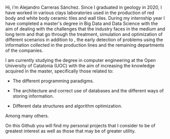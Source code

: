 Hi, i'm Alejandro Carreras Sánchez. Since I graduated in geology in 2020, I have worked in various clays laboratories used in the production of red body and white body ceramic 
tiles and wall tiles. During my internship year I have completed a master's degree in Big Data and Data Science with the aim of dealing with the challenges that the industry 
faces in the medium and long term and that go through the treatment, simulation and optimization of different scenarios in addition to , the early detection of problems using 
the information collected in the production lines and the remaining departments of the companies.


I am currently studying the degree in computer engineering at the Open University of Catalonia (UOC) with the aim of increasing the knowledge acquired in the master, specifically
those related to: 

- The different programming paradigms.

- The architecture and correct use of databases and the different ways of storing information.

- Different data structures and algorithm optimization.

Among many others.

On this Github you will find my personal projects that I consider to be of greatest interest as well as those that may be of greater utility.

